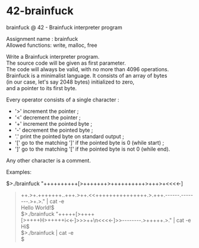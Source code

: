 # 42-brainfuck
brainfuck @ 42 - Brainfuck interpreter program

Assignment name  : brainfuck   
Allowed functions: write, malloc, free  

Write a Brainfuck interpreter program.  
The source code will be given as first parameter.  
The code will always be valid, with no more than 4096 operations.  
Brainfuck is a minimalist language. It consists of an array of bytes   
(in our case, let's say 2048 bytes) initialized to zero,   
and a pointer to its first byte.  

Every operator consists of a single character :  
- '>' increment the pointer ;  
- '<' decrement the pointer ;  
- '+' increment the pointed byte ;  
- '-' decrement the pointed byte ;  
- '.' print the pointed byte on standard output ;  
- '[' go to the matching ']' if the pointed byte is 0 (while start) ;  
- ']' go to the matching '[' if the pointed byte is not 0 (while end).  

Any other character is a comment.  

Examples:  

$>./brainfuck "++++++++++[>+++++++>++++++++++>+++>+<<<<-]  
>++.>+.+++++++..+++.>++.<<+++++++++++++++.>.+++.------.--------.>+.>." | cat -e  
Hello World!$  
$>./brainfuck "+++++[>++++[>++++H>+++++i<<-]>>>++\n<<<<-]>>--------.>+++++.>." | cat -e  
Hi$  
$>./brainfuck | cat -e  
$
